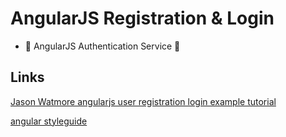 # AngularJS Registration & Login

- 🍵 AngularJS Authentication Service 🌿

## Links

[Jason Watmore angularjs user registration login example tutorial](http://jasonwatmore.com/post/2015/03/10/angularjs-user-registration-and-login-example-tutorial)

[angular styleguide](https://github.com/johnpapa/angular-styleguide)